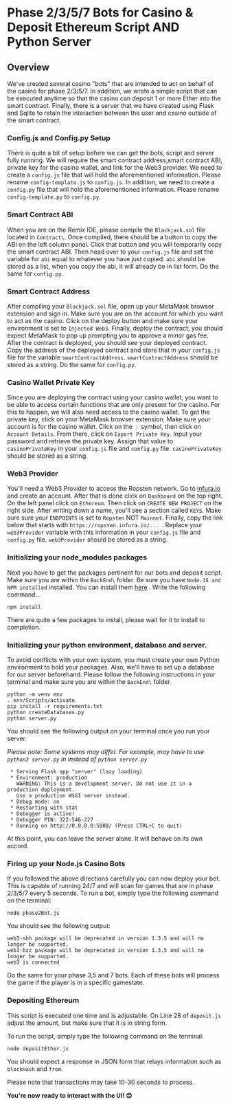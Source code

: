 # Phase 2/3/5/7 Bots for Casino & Deposit Ethereum Script AND Python Server

## Overview
<p>We've created several casino "bots" that are intended to act on behalf of the casino for phase 2/3/5/7. In addition, we wrote a simple script that can be executed anytime so that the casino can deposit 1 or more Ether into the smart contract. Finally, there is a server that we have created using Flask and Sqlite to retain the interaction between the user and casino outside of the smart contract.</p>

### Config.js and Config.py Setup

There is quite a bit of setup before we can get the bots, script and server fully running. 
We will require the smart contract address,smart contract ABI, private key for the casino wallet, and link for the Web3 provider. 
We need to create a `config.js` file that will hold the aforementioned information. Please rename `config-template.js` to `config.js`.
In addition, we need to create a `config.py` file that will hold the aforementioned information. Please rename `config-template.py` to `config.py`.

### Smart Contract ABI

When you are on the Remix IDE, please compile the `Blackjack.sol` file located in `Contract\`. Once compiled, there should be a button to copy the ABI on the left column panel. Click that button and you will temporarily copy the smart contract ABI. Then head over to your `config.js` file and set the variable for `abi` equal to whatever you have just copied. `abi` should be stored as a list, when you copy the abi, it will already be in list form. Do the same for `config.py`.
### Smart Contract Address

After compiling your `Blackjack.sol` file, open up your MetaMask browser extension and sign in. Make sure you are on the account for which you want to act as the casino. Click on the deploy button and make sure your environment is set to `Injected Web3`. Finally, deploy the contract; you should expect MetaMask to pop up prompting you to approve a minor gas fee. After the contract is deployed, you should see your deployed contract. Copy the address of the deployed contract and store that in your `config.js` file for the variable `smartContractAddress`. `smartContractAddress` should be stored as a string. Do the same for `config.py`.

### Casino Wallet Private Key

Since you are deploying the contract using your casino wallet, you want to be able to access certain functions that are only present for the casino. For this to happen, we will also need access to the casino wallet. To get the private key, click on your MetaMask browser extension. Make sure your account is for the casino wallet. Click on the `⋮` symbol, then click on `Account Details`. From there, click on `Export Private Key`. Input your password and retrieve the private key. Assign that value to `casinoPrivateKey` in your `config.js` file and `config.py` file. `casinoPrivateKey` should be stored as a string. 

### Web3 Provider

You'll need a Web3 Provider to access the Ropsten network. Go to [infura.io](https://infura.io) and create an account. After that is done click on `Dashboard` on the top right. On the left panel click on `Ethereum`. Then click on `CREATE NEW PROJECT` on the right side. After writing down a name, you'll see a section called `KEYS`. Make sure sure your `ENDPOINTS` is set to `Ropsten` NOT `Mainnet`. Finally, copy the link below that starts with `https://ropsten.infura.io/... `. Replace your `web3Provider` variable with this information in your `config.js` file and `config.py` file. `web3Provider` should be stored as a string. 

### Initializing your node_modules packages

Next you have to get the packages pertinent for our bots and deposit script. Make sure you are within the `BackEnd\` folder. Be sure you have `Node.JS and NPM installed` installed. You can install them [here](https://www.npmjs.com/get-npm) . Write the following command...

```terminal
npm install
```

There are quite a few packages to install, please wait for it to install to completion.

### Initializing your python environment, database and server. 

To avoid conflicts with your own system, you must create your own Python environment to hold your packages. 
Also, we'll have to set up a database for our server beforehand. 
Please follow the following instructions in your terminal and make sure you are within the `BackEnd\` folder. 

```terminal
python -m venv env
. env/Scripts/activate
pip install -r requirements.txt
python createDatabases.py
python server.py
```

You should see the following output on your terminal once you run your server.

*Please note: Some systems may differ. For example, may have to use `python3 server.py` in instead of `python server.py`*

```terminal
 * Serving Flask app "server" (lazy loading)
 * Environment: production
   WARNING: This is a development server. Do not use it in a production deployment.
   Use a production WSGI server instead.
 * Debug mode: on
 * Restarting with stat
 * Debugger is active!
 * Debugger PIN: 322-546-227
 * Running on http://0.0.0.0:5000/ (Press CTRL+C to quit)
 ```

At this point, you can leave the server alone. It will behave on its own accord. 

### Firing up your Node.js Casino Bots
If you followed the above directions carefully you can now deploy your bot. This is capable of running 24/7 and will scan for games that are in phase 2/3/5/7 every 5 seconds. To run a bot, simply type the following command on the terminal:

```terminal
node phase2Bot.js
```

You should see the following output:
```terminal
web3-shh package will be deprecated in version 1.3.5 and will no longer be supported.
web3-bzz package will be deprecated in version 1.3.5 and will no longer be supported.
web3 is connected
```

Do the same for your phase 3,5 and 7 bots. Each of these bots will process the game if the player is in a specific gamestate. 

### Depositing Ethereum
This script is executed one time and is adjustable. On Line 28 of `deposit.js` adjust the amount, but make sure that it is in string form. 

To run the script, simply type the following command on the terminal:
```terminal
node depositEther.js
```

You should expect a response in JSON form that relays information such as `blockHash` and `from`.


Please note that transactions may take 10-30 seconds to process. 



**You're now ready to interact with the UI! 😊**
